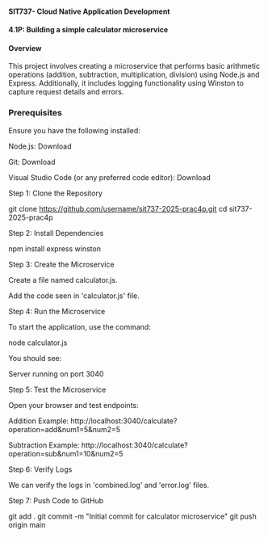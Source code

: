 
#### SIT737- Cloud Native Application Development ####
#### 4.1P: Building a simple calculator microservice

#### Overview

This project involves creating a microservice that performs basic arithmetic operations (addition, subtraction, multiplication, division) using Node.js and Express. Additionally, it includes logging functionality using Winston to capture request details and errors.

### Prerequisites

Ensure you have the following installed:

Node.js: Download

Git: Download

Visual Studio Code (or any preferred code editor): Download

Step 1: Clone the Repository

git clone https://github.com/username/sit737-2025-prac4p.git
cd sit737-2025-prac4p

Step 2: Install Dependencies

npm install express winston

Step 3: Create the Microservice

Create a file named calculator.js.

Add the code seen in 'calculator.js' file.

Step 4: Run the Microservice

To start the application, use the command:

node calculator.js

You should see:

Server running on port 3040

Step 5: Test the Microservice

Open your browser and test endpoints:

Addition Example: http://localhost:3040/calculate?operation=add&num1=5&num2=5

Subtraction Example: http://localhost:3040/calculate?operation=sub&num1=10&num2=5

Step 6: Verify Logs

We can verify the logs in 'combined.log' and 'error.log' files.

Step 7: Push Code to GitHub

git add .
git commit -m "Initial commit for calculator microservice"
git push origin main
